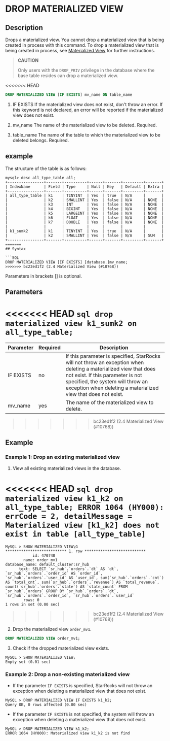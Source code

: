 # DROP MATERIALIZED VIEW

## Description

Drops a materialized view. You cannot drop a materialized view that is being created in process with this command. To drop a materialized view that is being created in process, see [Materialized View](../using_starrocks/Materialized_view.md#drop-an-unfinished-materialized-view) for further instructions.

> **CAUTION**
>
> Only users with the `DROP_PRIV` privilege in the database where the base table resides can drop a materialized view.

<<<<<<< HEAD
```sql
DROP MATERIALIZED VIEW [IF EXISTS] mv_name ON table_name
```

1. IF EXISTS
If the materialized view does not exist, don't throw an error. If this keyword is not declared, an error will be reported if the materialized view does not exist.

2. mv_name
The name of the materialized view to be deleted. Required.

3. table_name
The name of the table to which the materialized view to be deleted belongs. Required.

## example

The structure of the table is as follows:

```Plain Text
mysql> desc all_type_table all;
+----------------+-------+----------+------+-------+---------+-------+
| IndexName      | Field | Type     | Null | Key   | Default | Extra |
+----------------+-------+----------+------+-------+---------+-------+
| all_type_table | k1    | TINYINT  | Yes  | true  | N/A     |       |
|                | k2    | SMALLINT | Yes  | false | N/A     | NONE  |
|                | k3    | INT      | Yes  | false | N/A     | NONE  |
|                | k4    | BIGINT   | Yes  | false | N/A     | NONE  |
|                | k5    | LARGEINT | Yes  | false | N/A     | NONE  |
|                | k6    | FLOAT    | Yes  | false | N/A     | NONE  |
|                | k7    | DOUBLE   | Yes  | false | N/A     | NONE  |
|                |       |          |      |       |         |       |
| k1_sumk2       | k1    | TINYINT  | Yes  | true  | N/A     |       |
|                | k2    | SMALLINT | Yes  | false | N/A     | SUM   |
+----------------+-------+----------+------+-------+---------+-------+
=======
## Syntax

```SQL
DROP MATERIALIZED VIEW [IF EXISTS] [database.]mv_name;
>>>>>>> bc23ed1f2 (2.4 Materialized View (#10768))
```

Parameters in brackets [] is optional.

## Parameters

<<<<<<< HEAD
    ```sql
    drop materialized view k1_sumk2 on all_type_table;
    ```
=======
| **Parameter** | **Required** | **Description**                                              |
| ------------- | ------------ | ------------------------------------------------------------ |
| IF EXISTS     | no           | If this parameter is specified, StarRocks will not throw an exception when deleting a materialized view that does not exist. If this parameter is not specified, the system will throw an exception when deleting a materialized view that does not exist. |
| mv_name       | yes          | The name of the materialized view to delete.                 |
>>>>>>> bc23ed1f2 (2.4 Materialized View (#10768))

## Example

### Example 1: Drop an existing materialized view

1. View all existing materialized views in the database.

<<<<<<< HEAD
    ```sql
    drop materialized view k1_k2 on all_type_table;
    ERROR 1064 (HY000): errCode = 2, detailMessage = Materialized view [k1_k2] does not exist in table [all_type_table]
    ```
=======
  ```Plain
  MySQL > SHOW MATERIALIZED VIEW\G
  *************************** 1. row ***************************
              id: 470740
          name: order_mv1
  database_name: default_cluster:sr_hub
        text: SELECT `sr_hub`.`orders`.`dt` AS `dt`, `sr_hub`.`orders`.`order_id` AS `order_id`, `sr_hub`.`orders`.`user_id` AS `user_id`, sum(`sr_hub`.`orders`.`cnt`) AS `total_cnt`, sum(`sr_hub`.`orders`.`revenue`) AS `total_revenue`, count(`sr_hub`.`orders`.`state`) AS `state_count` FROM `sr_hub`.`orders` GROUP BY `sr_hub`.`orders`.`dt`, `sr_hub`.`orders`.`order_id`, `sr_hub`.`orders`.`user_id`
          rows: 0
  1 rows in set (0.00 sec)
  ```
>>>>>>> bc23ed1f2 (2.4 Materialized View (#10768))

2. Drop the materialized view `order_mv1`.

  ```SQL
  DROP MATERIALIZED VIEW order_mv1;
  ```

3. Check if the dropped materialized view exists.

  ```Plain
  MySQL > SHOW MATERIALIZED VIEW;
  Empty set (0.01 sec)
  ```

### Example 2: Drop a non-existing materialized view

- If the parameter `IF EXISTS` is specified, StarRocks will not throw an exception when deleting a materialized view that does not exist.

```Plain
MySQL > DROP MATERIALIZED VIEW IF EXISTS k1_k2;
Query OK, 0 rows affected (0.00 sec)
```

- If the parameter `IF EXISTS` is not specified, the system will throw an exception when deleting a materialized view that does not exist.

```Plain
MySQL > DROP MATERIALIZED VIEW k1_k2;
ERROR 1064 (HY000): Materialized view k1_k2 is not find
```
